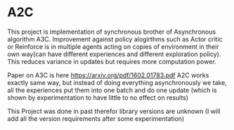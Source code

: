 # A2C

This project is implementation of synchronous brother of Asynchronous algorithm A3C.
Improvement against policy alogirthms such as Actor critic or Reinforce is in multiple agents acting on copies of environment
in their own way(can have different experiences and different exploration policy). This reduces variance in updates but requires more computation power.

Paper on A3C is here https://arxiv.org/pdf/1602.01783.pdf A2C works exactly same way, but instead of doing everything asynchronously we take, all
the experiences put them into one batch and do one update (which is shown by experimentation to have little to no effect on results)

This Project was done in past therefor library versions are unknown (I will add all the version requirements after some experimentation)
